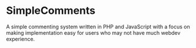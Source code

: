 SimpleComments
==============

A simple commenting system written in PHP and JavaScript with a focus on making implementation easy for users who may not have much webdev experience.
